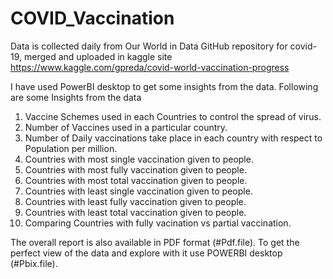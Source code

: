 # COVID_Vaccination

Data is collected daily from Our World in Data GitHub repository for covid-19, merged and uploaded in kaggle site https://www.kaggle.com/gpreda/covid-world-vaccination-progress

I have used PowerBI desktop to get some insights from the data.
Following are some Insights from the data

1. Vaccine Schemes used in each Countries to control the spread of virus.
2. Number of Vaccines used in a particular country.
3. Number of  Daily vaccinations take place in each country with respect to Population per million.
4. Countries with  most single vaccination given to people. 
5. Countries with most fully vaccination given to people.
6. Countries with most total vaccination given to people.
7. Countries with least single vaccination given to people.
8. Countries with least fully vaccination given to people.
9. Countries with least total vaccination given to people.
10. Comparing Countries with fully vacination vs partial vaccination.

The overall report is also available in PDF format (#Pdf.file). To get the perfect view of the data and explore with it use POWERBI desktop (#Pbix.file).

